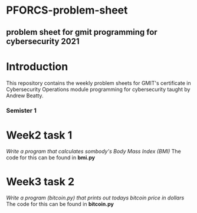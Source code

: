 # PFORCS-problem-sheet
## problem sheet for gmit programming for cybersecurity 2021
# Introduction
This repository contains the weekly problem sheets for GMIT's certificate in Cybersecurity Operations module programming for cybersecurity taught by Andrew Beatty. 
### Semister 1
# Week2 task 1
*Write a program that calculates sombody's Body Mass Index (BMI)*
The code for this can be found in **bmi.py**
# Week3 task 2
*Write a program (bitcoin.py) that prints out todays bitcoin price in dollars*
The code for this can be found in **bitcoin.py**
